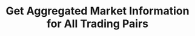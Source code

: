 ---
title: Get Aggregated Market Information for All Trading Pairs
position_number: 17
type: get
description: /az/future/market/v1/public/q/agg-tickers
parameters:
content_markdown: Note：This method does not require a signature.
left_code_blocks:
    -
        code_block: "public void getKLine() {\r\n\tString text = HttpUtil.get(URL + \"/data/api/az/future/market/v1/getKLine?market=btc_usdt&type=1min&since=0\");\r\n\tSystem.out.println(text);\r\n}"
        title: Java
        language: java
right_code_blocks:
    - code_block: |-
        {
          "error": {
            "code": "",
            "msg": ""
          },
          "msgInfo": "success",
          "returnCode": 0,
          "result": [
            {
                "t": 1761982678496,         //Timestamp
                "s": "btc_usdt",            //Trading pair
                "c": "110163.8",            //Latest price
                "h": "114308.1",            //Highest price in 24 hours
                "l": "108600.0",            //Lowest price in 24 hours
                "a": "3140672",             //24h volume
                "v": "34554966.27918",      //24h Turnover
                "o": "109469.0",            //The first transaction price 24 hours ago
                "r": "0.0063",              //24h price fluctuation limit
                "i": "110201.470933300000", //index price
                "m": "110163.8",            //mark price
                "bp": "110163.7",           //bid price
                "ap": "110163.8"            //ask price
            }
          ]
        }
      title: Response
      language: json
---